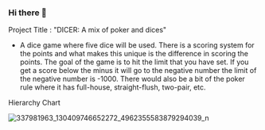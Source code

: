 ### Hi there 👋

Project Title : "DICER: A mix of poker and dices"

- A dice game where five dice will be used. There is a scoring system for the points and what makes this unique is the difference in scoring the points. The goal of the game is to hit the limit that you have set. If you get a score below the minus it will go to the negative number the limit of the negative number is -1000. There would also be a bit of the poker rule where it has full-house, straight-flush, two-pair, etc.

Hierarchy Chart

![337981963_130409746652272_4962355583879294039_n](https://user-images.githubusercontent.com/126734549/229391500-f3c092af-94b0-436f-8cee-185c428d9c07.png)


<!--
**py3flashProject/py3flashProject** is a ✨ _special_ ✨ repository because its `README.md` (this file) appears on your GitHub profile.

###Project Title : "DICER: A mix of poker and dices"
###- A dice game where five dice will be used. There is a scoring system for the points and what makes this unique is the difference in scoring the points. The goal of the game is to get 10,000. If you get a score below the minus it will go to the negative number the limit of the negative number is -1000. There would also be a bit of the poker rule where it has full-house, straight-flush, two-pair, etc.

-->
